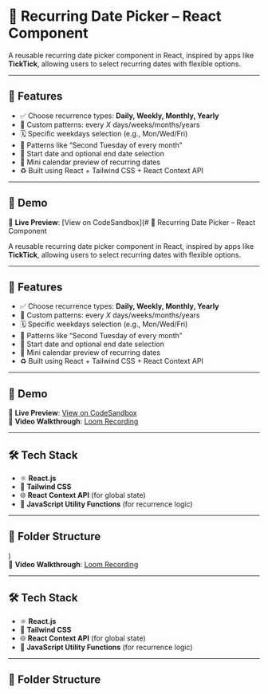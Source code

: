 # 📆 Recurring Date Picker – React Component

A reusable recurring date picker component in React, inspired by apps like **TickTick**, allowing users to select recurring dates with flexible options.

---

## 🚀 Features

- ✅ Choose recurrence types: **Daily, Weekly, Monthly, Yearly**
- 🔁 Custom patterns: every _X_ days/weeks/months/years
- 🗓️ Specific weekdays selection (e.g., Mon/Wed/Fri)
- 📌 Patterns like “Second Tuesday of every month”
- 📅 Start date and optional end date selection
- 👀 Mini calendar preview of recurring dates
- ♻️ Built using React + Tailwind CSS + React Context API

---

## 📸 Demo

🔗 **Live Preview**: [View on CodeSandbox](# 📆 Recurring Date Picker – React Component

A reusable recurring date picker component in React, inspired by apps like **TickTick**, allowing users to select recurring dates with flexible options.

---

## 🚀 Features

- ✅ Choose recurrence types: **Daily, Weekly, Monthly, Yearly**
- 🔁 Custom patterns: every _X_ days/weeks/months/years
- 🗓️ Specific weekdays selection (e.g., Mon/Wed/Fri)
- 📌 Patterns like “Second Tuesday of every month”
- 📅 Start date and optional end date selection
- 👀 Mini calendar preview of recurring dates
- ♻️ Built using React + Tailwind CSS + React Context API

---

## 📸 Demo

🔗 **Live Preview**: [View on CodeSandbox](https://codesandbox.io/p/github/ashishdhakad18/RecurringDatePicker/main?import=true)  
🎥 **Video Walkthrough**: [Loom Recording](https://www.loom.com/share/952b9cbca2374e389a2a497b8b05129c?sid=08b452a6-9593-4596-86d2-e938291f570e)

---

## 🛠 Tech Stack

- ⚛️ **React.js**
- 🎨 **Tailwind CSS**
- 🌐 **React Context API** (for global state)
- 🧠 **JavaScript Utility Functions** (for recurrence logic)

---

## 📂 Folder Structure

)  
🎥 **Video Walkthrough**: [Loom Recording](https://www.loom.com/share/952b9cbca2374e389a2a497b8b05129c?sid=08b452a6-9593-4596-86d2-e938291f570e)

---

## 🛠 Tech Stack

- ⚛️ **React.js**
- 🎨 **Tailwind CSS**
- 🌐 **React Context API** (for global state)
- 🧠 **JavaScript Utility Functions** (for recurrence logic)

---

## 📂 Folder Structure

